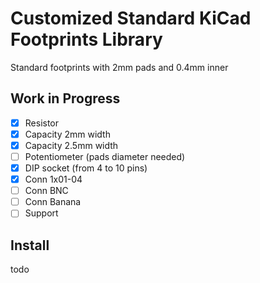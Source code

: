 # Customized Standard KiCad Footprints Library

Standard footprints with 2mm pads and 0.4mm inner

## Work in Progress

- [x] Resistor
- [x] Capacity 2mm width
- [x] Capacity 2.5mm width
- [ ] Potentiometer (pads diameter needed)
- [x] DIP socket (from 4 to 10 pins)
- [x] Conn 1x01-04
- [ ] Conn BNC
- [ ] Conn Banana
- [ ] Support

## Install

todo

